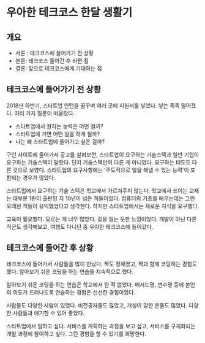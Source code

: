 # 우아한 테크코스 한달 생활기

## 개요
- 서론 : 테크코스에 들어가기 전 상황
- 본론: 테크코스 들어간 후 바뀐 점
- 결론: 앞으로 테크코스에게 기대하는 점



## 테크코스에 들어가기 전 상황
2018년 하반기, 스타트업 인턴을 꿈꾸며 여러 곳에 지원서를 넣었다. 넣는 족족 떨어졌다. 여러 가지 질문이 떠올랐다.   
    
- 스타트업에서 원하는 능력은 어떤 걸까?   
- 스타트업에 가면 어떤 일을 하게 될까?
- 나는 왜 스타트업에 들어가고 싶은 걸까?

구인 사이트에 들어가서 공고를 살펴보면, 스타트업이 요구하는 기술스택과 일반 기업이 요구하는 기술스택이 달랐다. 단지 기술스택만이 다른 게 아니었다. 
요구하는 태도도 다른 것으로 보였다. 스타트업의 요구사항에는 '주도적으로 일을 해낼 수 있는 능력'이 포함되는 경우가 많았다. 
    
스타트업에서 요구하는 기술 스택은 학교에서 가르쳐주지 않는다. 학교에서 쓰이는 교재는 대부분 1판이 출판된 지 10년이 넘은 책들이었다. 컴퓨터의 기초를 배우는데는 그런 오래된 책들이 유익했었다고 생각한다. 하지만 스타트업에서는 새로운 지식을 요구했다.   

교육이 필요했다. 모르는 게 너무 많았다. 길을 잃는 듯한 느낌이었다. 개발이 아닌 다른 직군도 생각해보고, 여행도 다니던 중 우아한 테크코스에 들어갔다.

## 테크코스에 들어간 후 상황
테크코스에 들어가서 사람들을 많이 만났다. 짝도 정해졌고, 짝과 함께 코딩하는 경험도 했다. 알아보기 쉬운 코딩을 하는 연습을 지속적으로 했다.    
     
알아보기 쉬운 코딩을 하는 연습은 학교에서 한 적 없었다. 메서드명, 변수명 등에 본인의 의도가 드러나도록 연습하는 경험은 신선한 경험이었다.   
   
사람들도 다양한 사람이 있었다. 비전공자들도 많았고, 개성이 강한 분들도 많았다. 다양한 사람들과 얘기할 수 있어 좋았다.   
   
스타트업에서 일하고 싶다. 서비스를 계획하는 과정을 보고 싶고, 서비스를 구체화되는 개발 과정에 참여하고 싶다. 그런 경험을 할 수 있기를 희망한다.


















